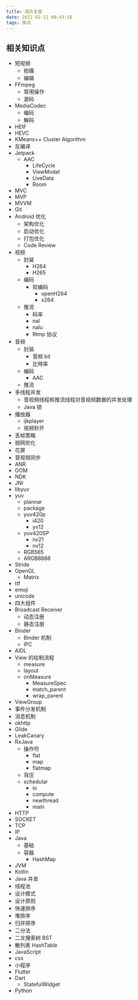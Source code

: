 ```yaml
---
title: 简历复盘
date: 2021-02-21 00:43:18
tags: 面试
---
```


## 相关知识点

- 短视频
  - 拍摄
  - 编辑
- FFmpeg
  - 常用操作
  - 源码
- MediaCodec
  - 编码
  - 解码
- HEIF
- HEVC
- KMeans++ Cluster Algorithm
- 反编译
- Jetpack
  - AAC
    - LifeCycle
    - ViewModel
    - LiveData
    - Room
- MVC
- MVP
- MVVM
- Git
- Android 优化
  - 架构优化
  - 启动优化
  - 打包优化
  - Code Review
- 视频
  - 封装
    - H264
    - H265
  - 编码
    - 软编码
      - openH264
      - x264
  - 推流
    - 码率
    - nal
    - nalu
    - Rtmp 协议
- 音频
  - 封装
    - 音频 bit
    - 比特率
  - 编码
    - AAC
  - 推流
- 多线程并发
  - 音视频线程和推流线程对音视频数据的并发处理
  - Java 锁
- 播放器
  - ijkplayer
  - 视频秒开
- 丢帧策略
- 弱网优化
- 花屏
- 音视频同步
- ANR
- OOM
- NDK
- JNI
- libyuv
- yuv
  - plannar
  - package
  - yuv420p
    - i420
    - yv12
  - yuv420SP
    - nv21
    - nv12
  - RGB565
  - ARGB8888
- Stride
- OpenGL
  - Matrix
- ttf
- emoji
- unicode
- 四大组件
- Broadcast Receiver
  - 动态注册
  - 静态注册
- Binder
  - Binder 机制
  - IPC
- AIDL
- View 的绘制流程
  - measure
  - layout
  - onMeasure
    - MeasureSpec
    - match_parent
    - wrap_parent
- ViewGroup
- 事件分发机制
- 消息机制
- okhttp
- Glide
- LeakCanary
- RxJava
  - 操作符
    - flat
    - map
    - flatmap
  - 背压
  - schedular
    - io
    - compute
    - newthread
    - main
- HTTP
- SOCKET
- TCP
- IP
- Java
  - 基础
  - 容器
    - HashMap
- JVM
- Kotlin
- Java 并发
- 线程池
- 设计模式
- 设计原则
- 快速排序
- 堆排序
- 归并排序
- 二分法
- 二叉搜索树 BST
- 散列表 HashTable
- JavaScript
- css
- 小程序
- Flutter
- Dart
  - StatefulWidget
- Python
